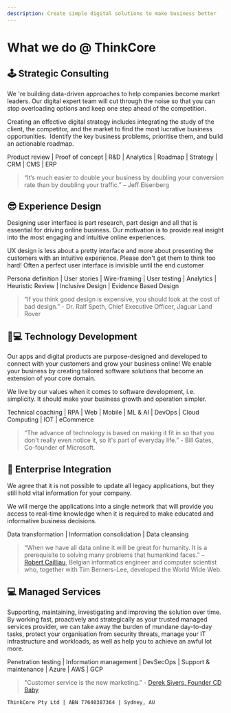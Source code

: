 ```yaml
---
description: Create simple digital solutions to make business better
---
```


# What we do @ ThinkCore

## 🕹 Strategic Consulting

We 're building data-driven approaches to help companies become market leaders. Our digital expert team will cut through the noise so that you can stop overloading options and keep one step ahead of the competition.

Creating an effective digital strategy includes integrating the study of the client, the competitor, and the market to find the most lucrative business opportunities. ‌ Identify the key business problems, prioritise them, and build an actionable roadmap.

Product review \| Proof of concept \| R&D \| Analytics \| Roadmap \| Strategy \| CRM \| CMS \| ERP

> “It’s much easier to double your business by doubling your conversion rate than by doubling your traffic.” – Jeff Eisenberg

## 😎 Experience Design

Designing user interface is part research, part design and all that is essential for driving online business. Our motivation is to provide real insight into the most engaging and intuitive online experiences.

UX design is less about a pretty interface and more about presenting the customers with an intuitive experience. Please don't get them to think too hard! Often a perfect user interface is invisible until the end customer

Persona definition \| User stories \| Wire-framing \| User testing \| Analytics \| Heuristic Review \| Inclusive Design \| Evidence Based Design

> “If you think good design is expensive, you should look at the cost of bad design.” - Dr. Ralf Speth, Chief Executive Officer, Jaguar Land Rover

## 👩💻 Technology Development

Our apps and digital products are purpose-designed and developed to connect with your customers and grow your business online! We enable your business by creating tailored software solutions that become an extension of your core domain.

We live by our values when it comes to software development, i.e. simplicity. It should make your business growth and operation simpler.

Technical coaching \| RPA \| Web \| Mobile \| ML & AI \| DevOps \| Cloud Computing \| IOT \| eCommerce

> “The advance of technology is based on making it fit in so that you don't really even notice it, so it's part of everyday life.” - Bill Gates, Co-founder of Microsoft.

## 🔌 Enterprise Integration

We agree that it is not possible to update all legacy applications, but they still hold vital information for your company.

We will merge the applications into a single network that will provide you access to real-time knowledge when it is required to make educated and informative business decisions.

Data transformation \| Information consolidation \| Data cleansing

> “When we have all data online it will be great for humanity. It is a prerequisite to solving many problems that humankind faces.” – [Robert Cailliau](http://en.wikipedia.org/wiki/Robert_Cailliau), Belgian informatics engineer and computer scientist who, together with Tim Berners-Lee, developed the World Wide Web.

## 💻 Managed Services

Supporting, maintaining, investigating and improving the solution over time. By working fast, proactively and strategically as your trusted managed services provider, we can take away the burden of mundane day-to-day tasks, protect your organisation from security threats, manage your IT infrastructure and workloads, as well as help you to achieve an awful lot more.

Penetration testing \| Information management \| DevSecOps \| Support & maintenance \| Azure \| AWS \| GCP

> "Customer service is the new marketing." - [Derek Sivers, Founder CD Baby](http://sivers.org/)

`ThinkCore Pty Ltd | ABN 77640387364 | Sydney, AU`

